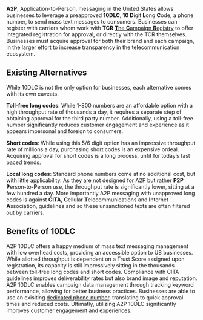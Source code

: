 **A2P**, Application-to-Person, messaging in the United States allows businesses to leverage a preapproved **10DLC, 10 D**igit **L**ong **C**ode, a phone number, to send mass text messages to consumers. Businesses can register with carriers whom work with **TCR** [**T**he **C**ampaign **R**egistry](https://www.campaignregistry.com/) to offer integrated registration for approval, or directly with the TCR themselves. Businesses must acquire approval for both their brand and each campaign, in the larger effort to increase transparency in the telecommunication ecosystem.

## Existing Alternatives

While 10DLC is not the only option for businesses, each alternative comes with its own caveats.

**Toll-free long codes**: While 1-800 numbers are an affordable option with a high throughput rate of thousands a day, it requires a separate step of obtaining approval for the third party number. Additionally, using a toll-free number significantly reduces customer engagement and experience as it appears impersonal and foreign to consumers.

**Short codes**: While using this 5/6 digit option has an impressive throughput rate of millions a day, purchasing short codes is an expensive ordeal. Acquiring approval for short codes is a long process, unfit for today’s fast paced trends.

**Local long codes**: Standard phone numbers come at no additional cost, but with little applicability. As they are not designed for A2P but rather **P2P** **P**erson-to-**P**erson use, the throughput rate is significantly lower, sitting at a few hundred a day. More importantly A2P messaging with unapproved long codes is against **CITA**, **C**ellular **T**elecommunications and **I**nternet **A**ssociation, guidelines and so these unsanctioned texts are often filtered out by carriers.

## Benefits of 10DLC

A2P 10DLC offers a happy medium of mass text messaging management with low overhead costs, providing an accessible option to US businesses. While allotted throughput is dependent on a Trust Score assigned upon registration, its capacity is still impressively sitting in the thousands between toll-free long codes and short codes. Compliance with CITA guidelines improves deliverability rates but also brand image and reputation. A2P 10DLC enables campaign data management through tracking keyword performance, allowing for better business practices. Businesses are able to use an exisiting [dedicated phone number](https://www.sipstack.com/resources/blog/dedicated-phone%20number), translating to quick approval times and reduced costs. Ultimatly, utilizing A2P 10DLC significantly improves customer engagement and experiences.
